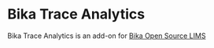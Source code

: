 Bika Trace Analytics
====================

Bika Trace Analytics is an add-on for [Bika Open Source LIMS](http://github.com/bikalabs/Bika-LIMS)
